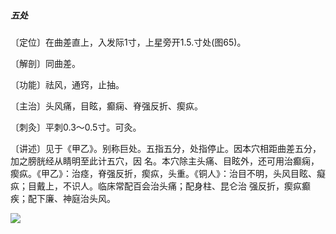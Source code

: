 ##### 五处

〔定位〕在曲差直上，入发际1寸，上星旁开1.5.寸处(图65)。

〔解剖〕同曲差。

〔功能〕祛风，通窍，止抽。

〔主治〕头风痛，目眩，癫痫、脊强反折、瘈疭。

〔刺灸〕平刺0.3〜0.5寸。可灸。

〔讲述〕见于《甲乙》。别称巨处。五指五分，处指停止。因本穴相距曲差五分，加之膀胱经从睛明至此计五穴，因 名。本穴除主头痛、目眩外，还可用治癫痫，瘈疭。《甲乙》：治痉，脊强反折，瘈疭，头重。《铜人》：治目不明，头风目眩、癡疭；目戴上，不识人。临床常配百会治头痛；配身柱、昆仑治 强反折，瘈疭癫疾；配下廉、神庭治头风。

![](img/图65.jpg)
